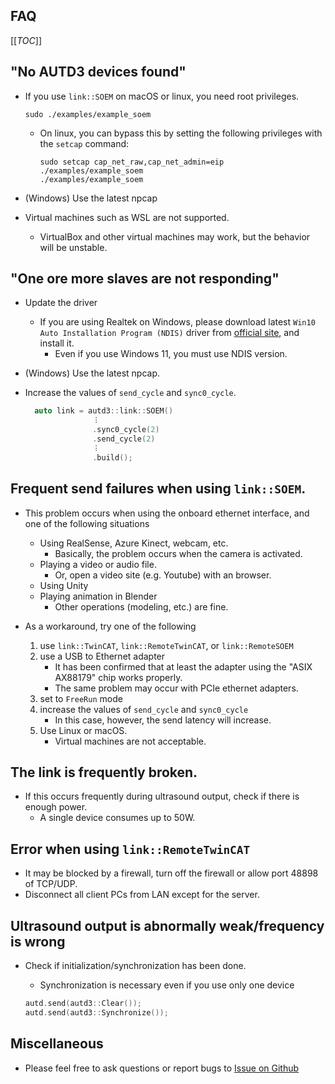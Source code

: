 ## FAQ

[[_TOC_]]

## "No AUTD3 devices found"

- If you use `link::SOEM` on macOS or linux, you need root privileges.

   ```
   sudo ./examples/example_soem
   ```

   - On linux, you can bypass this by setting the following privileges with the `setcap` command:
   
      ```
      sudo setcap cap_net_raw,cap_net_admin=eip ./examples/example_soem
      ./examples/example_soem
      ```

- (Windows) Use the latest npcap

- Virtual machines such as WSL are not supported.
   - VirtualBox and other virtual machines may work, but the behavior will be unstable.

## "One ore more slaves are not responding"

- Update the driver
   - If you are using Realtek on Windows, please download latest `Win10 Auto Installation Program (NDIS)` driver from [official site](https://www.realtek.com/ja/component/zoo/category/network-interface-controllers-10-100-1000m-gigabit-ethernet-pci-express-software), and install it.
        - Even if you use Windows 11, you must use NDIS version.

- (Windows) Use the latest npcap.

- Increase the values of `send_cycle` and `sync0_cycle`.

   ```cpp
     auto link = autd3::link::SOEM()
                  ︙
                  .sync0_cycle(2)
                  .send_cycle(2)
                  ︙
                  .build();
   ```

## Frequent send failures when using `link::SOEM`.

- This problem occurs when using the onboard ethernet interface, and one of the following situations

   * Using RealSense, Azure Kinect, webcam, etc.
      * Basically, the problem occurs when the camera is activated.
   * Playing a video or audio file.
      * Or, open a video site (e.g. Youtube) with an browser.
   * Using Unity
   * Playing animation in Blender
      * Other operations (modeling, etc.) are fine.

- As a workaround, try one of the following
  1. use `link::TwinCAT`, `link::RemoteTwinCAT`, or `link::RemoteSOEM`
  1. use a USB to Ethernet adapter
     - It has been confirmed that at least the adapter using the "ASIX AX88179" chip works properly.
     - The same problem may occur with PCIe ethernet adapters.
  1. set to `FreeRun` mode
  1. increase the values of `send_cycle` and `sync0_cycle`
     - In this case, however, the send latency will increase.
  1. Use Linux or macOS.
     - Virtual machines are not acceptable.

## The link is frequently broken.

- If this occurs frequently during ultrasound output, check if there is enough power.
   - A single device consumes up to 50W.

## Error when using `link::RemoteTwinCAT`

- It may be blocked by a firewall, turn off the firewall or allow port 48898 of TCP/UDP.
- Disconnect all client PCs from LAN except for the server.

## Ultrasound output is abnormally weak/frequency is wrong

- Check if initialization/synchronization has been done.
   - Synchronization is necessary even if you use only one device

   ```cpp
   autd.send(autd3::Clear());
   autd.send(autd3::Synchronize());
   ```

## Miscellaneous

- Please feel free to ask questions or report bugs to [Issue on Github](https://github.com/shinolab/autd3/issues)
